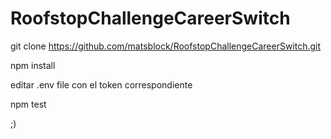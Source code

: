 # RoofstopChallengeCareerSwitch

git clone https://github.com/matsblock/RoofstopChallengeCareerSwitch.git

npm install 

editar .env file con el token correspondiente

npm test 

;) 
